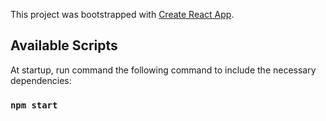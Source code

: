 This project was bootstrapped with [Create React App](https://github.com/facebook/create-react-app).

## Available Scripts

At startup, run command the following command to include the necessary dependencies:

### `npm start`
